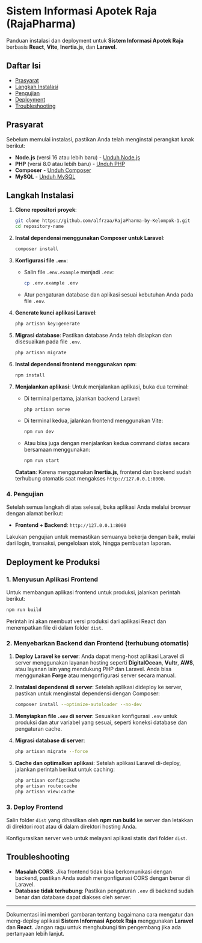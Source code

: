 # Sistem Informasi Apotek Raja (RajaPharma)

Panduan instalasi dan deployment untuk **Sistem Informasi Apotek Raja** berbasis **React**, **Vite**, **Inertia.js**, dan **Laravel**.

## Daftar Isi

-   [Prasyarat](#prasyarat)
-   [Langkah Instalasi](#langkah-instalasi)
-   [Pengujian](#pengujian)
-   [Deployment](#deployment-ke-produksi)
-   [Troubleshooting](#troubleshooting)

## Prasyarat

Sebelum memulai instalasi, pastikan Anda telah menginstal perangkat lunak berikut:

-   **Node.js** (versi 16 atau lebih baru) - [Unduh Node.js](https://nodejs.org/)
-   **PHP** (versi 8.0 atau lebih baru) - [Unduh PHP](https://www.php.net/downloads.php)
-   **Composer** - [Unduh Composer](https://getcomposer.org/)
-   **MySQL** - [Unduh MySQL](https://dev.mysql.com/downloads/)

## Langkah Instalasi

1. **Clone repositori proyek**:

    ```bash
    git clone https://github.com/alfrzaa/RajaPharma-by-Kelompok-1.git
    cd repository-name
    ```

2. **Instal dependensi menggunakan Composer untuk Laravel**:

    ```bash
    composer install
    ```

3. **Konfigurasi file `.env`**:

    - Salin file `.env.example` menjadi `.env`:
        ```bash
        cp .env.example .env
        ```
    - Atur pengaturan database dan aplikasi sesuai kebutuhan Anda pada file `.env`.

4. **Generate kunci aplikasi Laravel**:

    ```bash
    php artisan key:generate
    ```

5. **Migrasi database**:
   Pastikan database Anda telah disiapkan dan disesuaikan pada file `.env`.

    ```bash
    php artisan migrate
    ```

6. **Instal dependensi frontend menggunakan npm**:

    ```bash
    npm install
    ```

7. **Menjalankan aplikasi**:
   Untuk menjalankan aplikasi, buka dua terminal:

    - Di terminal pertama, jalankan backend Laravel:

        ```bash
        php artisan serve
        ```

    - Di terminal kedua, jalankan frontend menggunakan Vite:

        ```bash
        npm run dev
        ```

    - Atau bisa juga dengan menjalankan kedua command diatas secara bersamaan menggunakan:
        ```bash
        npm run start
        ```

    **Catatan**: Karena menggunakan **Inertia.js**, frontend dan backend sudah terhubung otomatis saat mengakses `http://127.0.0.1:8000`.

### 4. Pengujian

Setelah semua langkah di atas selesai, buka aplikasi Anda melalui browser dengan alamat berikut:

-   **Frontend + Backend**: `http://127.0.0.1:8000`

Lakukan pengujian untuk memastikan semuanya bekerja dengan baik, mulai dari login, transaksi, pengelolaan stok, hingga pembuatan laporan.

## Deployment ke Produksi

### 1. Menyusun Aplikasi Frontend

Untuk membangun aplikasi frontend untuk produksi, jalankan perintah berikut:

```bash
npm run build
```

Perintah ini akan membuat versi produksi dari aplikasi React dan menempatkan file di dalam folder `dist`.

### 2. Menyebarkan Backend dan Frontend (terhubung otomatis)

1. **Deploy Laravel ke server**:
   Anda dapat meng-host aplikasi Laravel di server menggunakan layanan hosting seperti **DigitalOcean**, **Vultr**, **AWS**, atau layanan lain yang mendukung PHP dan Laravel. Anda bisa menggunakan **Forge** atau mengonfigurasi server secara manual.

2. **Instalasi dependensi di server**:
   Setelah aplikasi dideploy ke server, pastikan untuk menginstal dependensi dengan Composer:

    ```bash
    composer install --optimize-autoloader --no-dev
    ```

3. **Menyiapkan file `.env` di server**:
   Sesuaikan konfigurasi `.env` untuk produksi dan atur variabel yang sesuai, seperti koneksi database dan pengaturan cache.

4. **Migrasi database di server**:

    ```bash
    php artisan migrate --force
    ```

5. **Cache dan optimalkan aplikasi**:
   Setelah aplikasi Laravel di-deploy, jalankan perintah berikut untuk caching:

    ```bash
    php artisan config:cache
    php artisan route:cache
    php artisan view:cache
    ```

### 3. Deploy Frontend

Salin folder `dist` yang dihasilkan oleh **npm run build** ke server dan letakkan di direktori root atau di dalam direktori hosting Anda.

Konfigurasikan server web untuk melayani aplikasi statis dari folder `dist`.

## Troubleshooting

-   **Masalah CORS**: Jika frontend tidak bisa berkomunikasi dengan backend, pastikan Anda sudah mengonfigurasi CORS dengan benar di Laravel.
-   **Database tidak terhubung**: Pastikan pengaturan `.env` di backend sudah benar dan database dapat diakses oleh server.

---

Dokumentasi ini memberi gambaran tentang bagaimana cara mengatur dan meng-deploy aplikasi **Sistem Informasi Apotek Raja** menggunakan **Laravel** dan **React**. Jangan ragu untuk menghubungi tim pengembang jika ada pertanyaan lebih lanjut.

